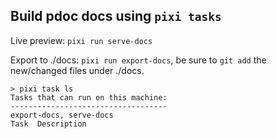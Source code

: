 ## Build pdoc docs using `pixi tasks`

Live preview: `pixi run serve-docs`

Export to ./docs: `pixi run export-docs`, be sure to `git add` the new/changed files under ./docs.

```
> pixi task ls
Tasks that can run on this machine:
-----------------------------------
export-docs, serve-docs
Task  Description
```

